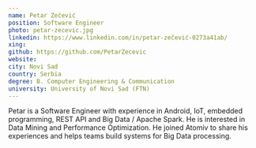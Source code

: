 ```yaml
---
name: Petar Zečević
position: Software Engineer
photo: petar-zecevic.jpg
linkedin: https://www.linkedin.com/in/petar-zečević-0273a41ab/
xing: 
github: https://github.com/PetarZecevic
website: 
city: Novi Sad
country: Serbia
degree: B. Computer Engineering & Communication
university: University of Novi Sad (FTN)
---
```

Petar is a Software Engineer with experience in Android, IoT, embedded programming, REST API and Big Data / Apache Spark. He is interested in Data Mining and Performance Optimization. He joined Atomiv to share his experiences and helps teams build systems for Big Data processing.
